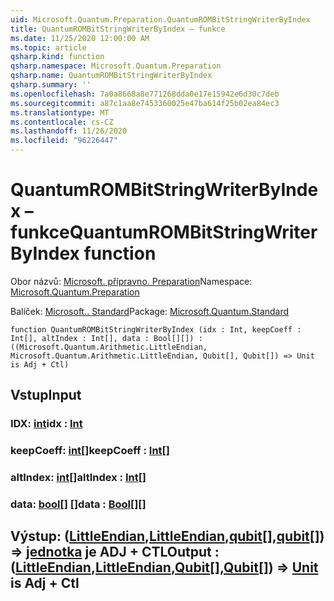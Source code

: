 ```yaml
---
uid: Microsoft.Quantum.Preparation.QuantumROMBitStringWriterByIndex
title: QuantumROMBitStringWriterByIndex – funkce
ms.date: 11/25/2020 12:00:00 AM
ms.topic: article
qsharp.kind: function
qsharp.namespace: Microsoft.Quantum.Preparation
qsharp.name: QuantumROMBitStringWriterByIndex
qsharp.summary: ''
ms.openlocfilehash: 7a0a8668a8e771268dda0e17e15942e6d30c7deb
ms.sourcegitcommit: a87c1aa8e7453360025e47ba614f25b02ea84ec3
ms.translationtype: MT
ms.contentlocale: cs-CZ
ms.lasthandoff: 11/26/2020
ms.locfileid: "96226447"
---
```

# <a name="quantumrombitstringwriterbyindex-function"></a><span data-ttu-id="700c8-102">QuantumROMBitStringWriterByIndex – funkce</span><span class="sxs-lookup"><span data-stu-id="700c8-102">QuantumROMBitStringWriterByIndex function</span></span>

<span data-ttu-id="700c8-103">Obor názvů: [Microsoft. přípravno. Preparation](xref:Microsoft.Quantum.Preparation)</span><span class="sxs-lookup"><span data-stu-id="700c8-103">Namespace: [Microsoft.Quantum.Preparation](xref:Microsoft.Quantum.Preparation)</span></span>

<span data-ttu-id="700c8-104">Balíček: [Microsoft.. Standard](https://nuget.org/packages/Microsoft.Quantum.Standard)</span><span class="sxs-lookup"><span data-stu-id="700c8-104">Package: [Microsoft.Quantum.Standard](https://nuget.org/packages/Microsoft.Quantum.Standard)</span></span>




```qsharp
function QuantumROMBitStringWriterByIndex (idx : Int, keepCoeff : Int[], altIndex : Int[], data : Bool[][]) : ((Microsoft.Quantum.Arithmetic.LittleEndian, Microsoft.Quantum.Arithmetic.LittleEndian, Qubit[], Qubit[]) => Unit is Adj + Ctl)
```


## <a name="input"></a><span data-ttu-id="700c8-105">Vstup</span><span class="sxs-lookup"><span data-stu-id="700c8-105">Input</span></span>

### <a name="idx--int"></a><span data-ttu-id="700c8-106">IDX: [int](xref:microsoft.quantum.lang-ref.int)</span><span class="sxs-lookup"><span data-stu-id="700c8-106">idx : [Int](xref:microsoft.quantum.lang-ref.int)</span></span>




### <a name="keepcoeff--int"></a><span data-ttu-id="700c8-107">keepCoeff: [int](xref:microsoft.quantum.lang-ref.int)[]</span><span class="sxs-lookup"><span data-stu-id="700c8-107">keepCoeff : [Int](xref:microsoft.quantum.lang-ref.int)[]</span></span>




### <a name="altindex--int"></a><span data-ttu-id="700c8-108">altIndex: [int](xref:microsoft.quantum.lang-ref.int)[]</span><span class="sxs-lookup"><span data-stu-id="700c8-108">altIndex : [Int](xref:microsoft.quantum.lang-ref.int)[]</span></span>




### <a name="data--bool"></a><span data-ttu-id="700c8-109">data: [bool](xref:microsoft.quantum.lang-ref.bool)[] []</span><span class="sxs-lookup"><span data-stu-id="700c8-109">data : [Bool](xref:microsoft.quantum.lang-ref.bool)[][]</span></span>





## <a name="output--littleendianlittleendianqubitqubit--unit--is-adj--ctl"></a><span data-ttu-id="700c8-110">Výstup: ([LittleEndian](xref:Microsoft.Quantum.Arithmetic.LittleEndian),[LittleEndian](xref:Microsoft.Quantum.Arithmetic.LittleEndian),[qubit](xref:microsoft.quantum.lang-ref.qubit)[],[qubit](xref:microsoft.quantum.lang-ref.qubit)[]) => [jednotka](xref:microsoft.quantum.lang-ref.unit)  je ADJ + CTL</span><span class="sxs-lookup"><span data-stu-id="700c8-110">Output : ([LittleEndian](xref:Microsoft.Quantum.Arithmetic.LittleEndian),[LittleEndian](xref:Microsoft.Quantum.Arithmetic.LittleEndian),[Qubit](xref:microsoft.quantum.lang-ref.qubit)[],[Qubit](xref:microsoft.quantum.lang-ref.qubit)[]) => [Unit](xref:microsoft.quantum.lang-ref.unit)  is Adj + Ctl</span></span>

